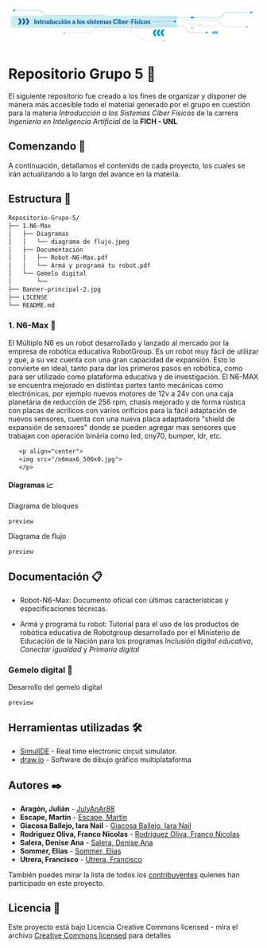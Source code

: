    <p align="center">
   <img src="/Banner-principal-2.jpg">
   </p>

# Repositorio Grupo 5 🧩

El siguiente repositorio fue creado a los fines de organizar y disponer de manera más accesible todo el material generado por el grupo en cuestión para la materia _Introducción a los Sistemas Ciber Físicos_ de la carrera _Ingeniería en Inteligencia Artificial_ de la **FICH - UNL**

## Comenzando 🚀

A continuación, detallamos el contenido de cada proyecto, los cuales se irán actualizando a lo largo del avance en la materia.

## Estructura 📂

	Repositorio-Grupo-5/
	├── 1.N6-Max
	│   ├── Diagramas
	│   │   └── diagrama de flujo.jpeg
	│   ├── Documentación
    │   │   ├── Robot-N6-Max.pdf
    │   │   └── Armá y programá tu robot.pdf
    │   └── Gemelo digital
    │       └──
	├── Banner-principal-2.jpg
	├── LICENSE
	└── README.md

### 1. N6-Max 🚙

El Múltiplo N6 es un robot desarrollado y lanzado al mercado por la empresa de robótica educativa RobotGroup. Es un robot muy fácil de utilizar y que, a su vez cuenta con una gran capacidad de expansión. Esto lo convierte en ideal, tanto para dar los primeros pasos en robótica, como para ser utilizado como plataforma educativa y de investigación.
El N6-MAX se encuentra mejorado en distintas partes tanto mecánicas como electrónicas, por ejemplo nuevos motores de 12v a 24v con una caja planetária de reducción de 256 rpm, chasis mejorado y de forma rústica con placas de acrílicos con vários orifícios para la fácil adaptación de nuevos sensores, cuenta con una nueva placa adaptadora "shield de expansión de sensores" donde se pueden
agregar mas sensores que trabajan con operación binária como led, cny70, bumper, ldr, etc.


```
   <p align="center">
   <img src="/n6max6_500x0.jpg">
   </p>
```

#### Diagramas 📈

Diagrama de bloques 

```
preview
```

Diagrama de flujo

```
preview
```

## Documentación 📋 

* Robot-N6-Max: 
Documento oficial con últimas características y especificaciones técnicas.

* Armá y programá tu robot: 
Tutorial para el uso de los productos de robótica educativa de Robotgroup desarrollado por el Ministerio de Educación de la Nación para los programas _Inclusión digital educativa_, _Conectar igualdad_ y _Primaria digital_

### Gemelo digital 👯

Desarrollo del gemelo digital

```
preview
```

## Herramientas utilizadas 🛠️

* [SimulIDE](https://www.simulide.com/p/home.html) -  Real time electronic circuit simulator.
* [draw.io](https://app.diagrams.net/) - Software de dibujo gráfico multiplataforma

## Autores ✒️

* **Aragón, Julián** - [JulyAnAr88](https://github.com/JulyAnAr88)
* **Escape, Martín** - [Escape, Martín](#algún-link)
* **Giacosa Ballejo, Iara Nail** - [Giacosa Ballejo, Iara Nail](#algún-link)
* **Rodriguez Oliva, Franco Nicolas** - [Rodriguez Oliva, Franco Nicolas](#algún-link)
* **Salera, Denise Ana** - [Salera, Denise Ana](#algún-link)
* **Sommer, Elias** - [Sommer, Elias](#algún-link)
* **Utrera, Francisco** - [Utrera, Francisco](#algún-link)

También puedes mirar la lista de todos los [contribuyentes](https://github.com/JulyAnAr88/ISCF-grupo5/contributors) quienes han participado en este proyecto. 

## Licencia 📄

Este proyecto está bajo Licencia Creative Commons licensed - mira el archivo [Creative Commons licensed](/LICENSE) para detalles
